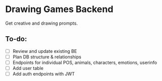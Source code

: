 # Drawing Games Backend

Get creative and drawing prompts.

## To-do: 
- [ ]  Review and update existing BE
- [ ]  Plan DB structure & relationships
- [ ]  Endpoints for individual POS, animals, characters, emotions, userinfo
- [ ]  Add user table
- [ ]  Add auth endpoints with JWT